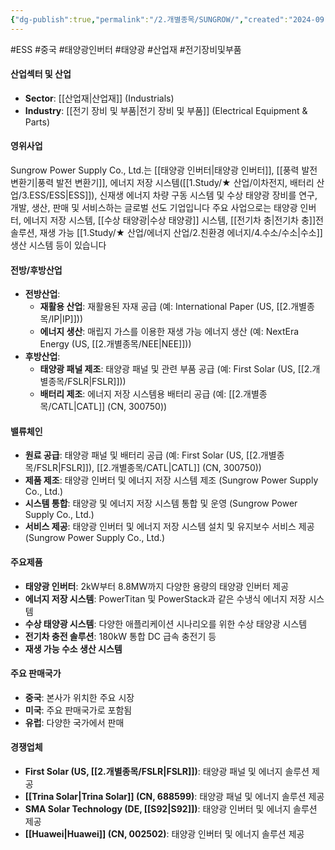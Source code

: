 ```yaml
---
{"dg-publish":true,"permalink":"/2.개별종목/SUNGROW/","created":"2024-09-12T16:27:08.888+09:00","updated":"2025-06-03T20:06:01.438+09:00"}
---
```


#ESS #중국 #태양광인버터 #태양광 #산업재 #전기장비및부품

#### 산업섹터 및 산업

- **Sector**: [[산업재\|산업재]] (Industrials)
- **Industry**: [[전기 장비 및 부품\|전기 장비 및 부품]] (Electrical Equipment & Parts)

#### 영위사업

Sungrow Power Supply Co., Ltd.는 [[태양광 인버터\|태양광 인버터]], [[풍력 발전 변환기\|풍력 발전 변환기]], 에너지 저장 시스템([[1.Study/★ 산업/이차전지, 배터리 산업/3.ESS/ESS\|ESS]]), 신재생 에너지 차량 구동 시스템 및 수상 태양광 장비를 연구, 개발, 생산, 판매 및 서비스하는 글로벌 선도 기업입니다 주요 사업으로는 태양광 인버터, 에너지 저장 시스템, [[수상 태양광\|수상 태양광]] 시스템, [[전기차 충\|전기차 충]]전 솔루션, 재생 가능 [[1.Study/★ 산업/에너지 산업/2.친환경 에너지/4.수소/수소\|수소]] 생산 시스템 등이 있습니다

#### 전방/후방산업

- **전방산업**:
    - **재활용 산업**: 재활용된 자재 공급 (예: International Paper (US, [[2.개별종목/IP\|IP]]))
    - **에너지 생산**: 매립지 가스를 이용한 재생 가능 에너지 생산 (예: NextEra Energy (US, [[2.개별종목/NEE\|NEE]]))
- **후방산업**:
    - **태양광 패널 제조**: 태양광 패널 및 관련 부품 공급 (예: First Solar (US, [[2.개별종목/FSLR\|FSLR]]))
    - **배터리 제조**: 에너지 저장 시스템용 배터리 공급 (예: [[2.개별종목/CATL\|CATL]] (CN, 300750))

#### 밸류체인

- **원료 공급**: 태양광 패널 및 배터리 공급 (예: First Solar (US, [[2.개별종목/FSLR\|FSLR]]), [[2.개별종목/CATL\|CATL]] (CN, 300750))
- **제품 제조**: 태양광 인버터 및 에너지 저장 시스템 제조 (Sungrow Power Supply Co., Ltd.)
- **시스템 통합**: 태양광 및 에너지 저장 시스템 통합 및 운영 (Sungrow Power Supply Co., Ltd.)
- **서비스 제공**: 태양광 인버터 및 에너지 저장 시스템 설치 및 유지보수 서비스 제공 (Sungrow Power Supply Co., Ltd.)

#### 주요제품

- **태양광 인버터**: 2kW부터 8.8MW까지 다양한 용량의 태양광 인버터 제공
- **에너지 저장 시스템**: PowerTitan 및 PowerStack과 같은 수냉식 에너지 저장 시스템
- **수상 태양광 시스템**: 다양한 애플리케이션 시나리오를 위한 수상 태양광 시스템
- **전기차 충전 솔루션**: 180kW 통합 DC 급속 충전기 등
- **재생 가능 수소 생산 시스템**

#### 주요 판매국가

- **중국**: 본사가 위치한 주요 시장
- **미국**: 주요 판매국가로 포함됨
- **유럽**: 다양한 국가에서 판매

#### 경쟁업체

- **First Solar (US, [[2.개별종목/FSLR\|FSLR]])**: 태양광 패널 및 에너지 솔루션 제공
- **[[Trina Solar\|Trina Solar]] (CN, 688599)**: 태양광 패널 및 에너지 솔루션 제공
- **SMA Solar Technology (DE, [[S92\|S92]])**: 태양광 인버터 및 에너지 솔루션 제공
- **[[Huawei\|Huawei]] (CN, 002502)**: 태양광 인버터 및 에너지 솔루션 제공
